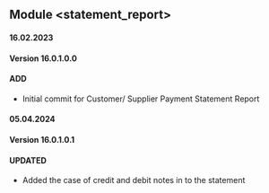 ## Module <statement_report>

#### 16.02.2023
#### Version 16.0.1.0.0
#### ADD
- Initial commit for Customer/ Supplier Payment Statement Report

#### 05.04.2024
#### Version 16.0.1.0.1
#### UPDATED
- Added the case of credit and debit notes in to the statement

